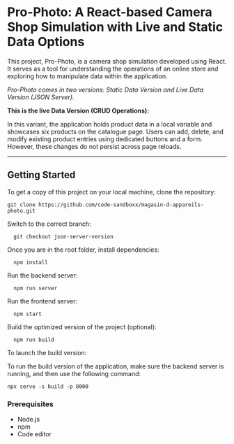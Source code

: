 # Pro-Photo: A React-based Camera Shop Simulation with Live and Static Data Options

This project, Pro-Photo, is a camera shop simulation developed using React. It serves as a tool for understanding the operations of an online store and exploring how to manipulate data within the application. 

*Pro-Photo comes in two versions: Static Data Version and Live Data Version (JSON Server).*

 **This is the live Data Version (CRUD Operations):** 
 
 In this variant, the application holds product data in a local variable and showcases six products on the catalogue page. Users can add, delete, and modify existing product entries using dedicated buttons and a form. However, these changes do not persist across page reloads.

---

## Getting Started

To get a copy of this project on your local machine, clone the repository:

    git clone https://github.com/code-sandboxx/magasin-d-appareils-photo.git

Switch to the correct branch: 

      git checkout json-server-version

Once you are in the root folder, install dependencies:

      npm install

Run the backend server:

      npm run server


Run the frontend server:

      npm start

Build the optimized version of the project (optional):

      npm run build

To launch the build version:

To run the build version of the application, make sure the backend server is running, and then use the following command:

    npx serve -s build -p 8000

### Prerequisites

+ Node.js
+ npm
+ Code editor

